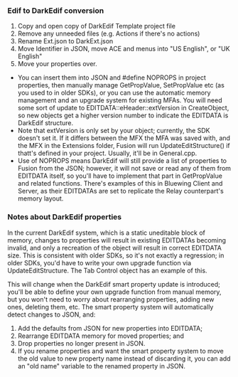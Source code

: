 ### Edif to DarkEdif conversion ###

1. Copy and open copy of DarkEdif Template project file
2. Remove any unneeded files (e.g. Actions if there's no actions)
4. Rename Ext.json to DarkExt.json
3. Move Identifier in JSON, move ACE and menus into "US English", or "UK English"
5. Move your properties over.
 * You can insert them into JSON and #define NOPROPS in project properties, then manually manage GetPropValue, SetPropValue etc (as you used to in older SDKs), or you can use the automatic memory management and an upgrade system for existing MFAs. You will need some sort of update to EDITDATA::eHeader::extVersion in CreateObject, so new objects get a higher version number to indicate the EDITDATA is DarkEdif structure.
 * Note that extVersion is only set by your object; currently, the SDK doesn't set it. If it differs between the MFX the MFA was saved with, and the MFX in the Extensions folder, Fusion will run UpdateEditStructure() if thatt's defined in your project. Usually, it'll be in General.cpp.
 * Use of NOPROPS means DarkEdif will still provide a list of properties to Fusion from the JSON; however, it will not save or read any of them from EDITDATA itself, so you'll have to implement that part in GetPropValue and related functions. There's examples of this in Bluewing Client and Server, as their EDITDATAs are set to replicate the Relay counterpart's memory layout.


### Notes about DarkEdif properties ###

In the current DarkEdif system, which is a static uneditable block of memory, changes to properties will result in existing EDITDATAs becoming invalid, and only a recreation of the object will result in correct EDITDATA size.
This is consistent with older SDKs, so it's not exactly a regression; in older SDKs, you'd have to write your own upgrade function via UpdateEditStructure. The Tab Control object has an example of this.

This will change when the DarkEdif smart property update is introduced; you'll be able to define your own upgrade function from manual memory, but you won't need to worry about rearranging properties, adding new ones, deleting them, etc.
The smart property system will automatically detect changes to JSON, and:

1. Add the defaults from JSON for new properties into EDITDATA;
2. Rearrange EDITDATA memory for moved properties; and
3. Drop properties no longer present in JSON.
4. If you rename properties and want the smart property system to move the old value to new property name instead of discarding it, you can add an "old name" variable to the renamed property in JSON.
